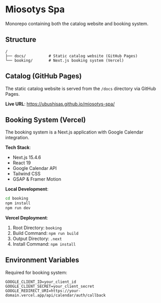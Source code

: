 # Miosotys Spa

Monorepo containing both the catalog website and booking system.

## Structure

```
/
├── docs/          # Static catalog website (GitHub Pages)
└── booking/       # Next.js booking system (Vercel)
```

## Catalog (GitHub Pages)

The static catalog website is served from the `/docs` directory via GitHub Pages.

**Live URL**: https://ubushisas.github.io/miosotys-spa/

## Booking System (Vercel)

The booking system is a Next.js application with Google Calendar integration.

**Tech Stack**:
- Next.js 15.4.6
- React 19
- Google Calendar API
- Tailwind CSS
- GSAP & Framer Motion

**Local Development**:
```bash
cd booking
npm install
npm run dev
```

**Vercel Deployment**:
1. Root Directory: `booking`
2. Build Command: `npm run build`
3. Output Directory: `.next`
4. Install Command: `npm install`

## Environment Variables

Required for booking system:

```
GOOGLE_CLIENT_ID=your_client_id
GOOGLE_CLIENT_SECRET=your_client_secret
GOOGLE_REDIRECT_URI=https://your-domain.vercel.app/api/calendar/auth/callback
```
